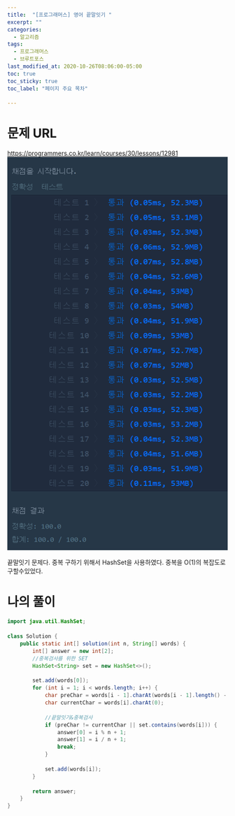 ```yaml
---
title:  "[프로그래머스] 영어 끝말잇기 "
excerpt: ""
categories:
  - 알고리즘
tags:
  - 프로그래머스
  - 브루트포스
last_modified_at: 2020-10-26T08:06:00-05:00
toc: true
toc_sticky: true
toc_label: "페이지 주요 목차"

---
```

# 문제 URL
https://programmers.co.kr/learn/courses/30/lessons/12981
![1027prog02](/images/2020/10/1027prog02.png)

끝말잇기 문제다.
중복 구하기 위해서 HashSet을 사용하였다.
중복을 O(1)의 복잡도로 구할수있었다.

# 나의 풀이
```java
import java.util.HashSet;

class Solution {
    public static int[] solution(int n, String[] words) {
        int[] answer = new int[2];
        //중복검사를 위한 SET
        HashSet<String> set = new HashSet<>();

        set.add(words[0]);
        for (int i = 1; i < words.length; i++) {
            char preChar = words[i - 1].charAt(words[i - 1].length() - 1);
            char currentChar = words[i].charAt(0);

            //끝말잇기&중복검사
            if (preChar != currentChar || set.contains(words[i])) {
                answer[0] = i % n + 1;
                answer[1] = i / n + 1;
                break;
            }

            set.add(words[i]);
        }

        return answer;
    }
}
```
